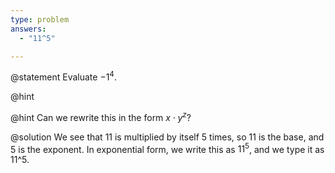 ```yaml
---
type: problem
answers:
  - "11^5"

---
```


@statement
Evaluate $-1^4$.

@hint


@hint
Can we rewrite this in the form $x\cdot y^z$?

@solution
We see that $11$ is multiplied by itself $5$ times, so $11$ is the base, and $5$ is the exponent. In exponential form, we write this as $11^5$, and we type it as 11^5.


<!--stackedit_data:
eyJoaXN0b3J5IjpbMTg2MTY2MTY1MF19
-->
